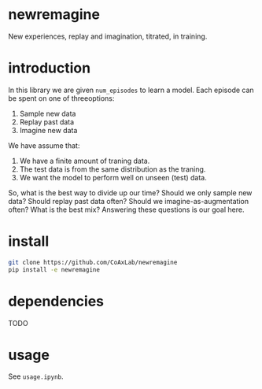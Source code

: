 # newremagine
New experiences, replay and imagination, titrated, in training.

# introduction
In this library we are given  `num_episodes` to learn a model. Each episode can be spent on one of threeoptions:
1. Sample new data
2. Replay past data
3. Imagine new data

We have assume that:
1. We have a finite amount of traning data. 
2. The test data is from the same distribution as the traning. 
3. We want the model to perform well on unseen (test) data. 

So, what is the best way to divide up our time? Should we only sample new data? Should replay past data often? Should we imagine-as-augmentation often? What is the best mix? Answering these questions is our goal here.

# install
``` bash
git clone https://github.com/CoAxLab/newremagine
pip install -e newremagine
```

# dependencies
TODO

# usage
See `usage.ipynb`.
